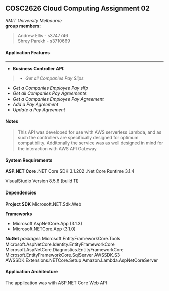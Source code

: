 ## COSC2626 Cloud Computing Assignment 02
*RMIT University Melbourne*
<br>**group members:**
> Andrew Ellis - s3747746
<br>Shrey Parekh - s3710669

#### Application Features
---
+ **Business Controller API:** 
>+ *Get all Companies Pay Slips*
+ *Get a Companies Employee Pay slip*
+ *Get all Companies Pay Agreements*
+ *Get a Companies Employee Pay Agreement*
+ *Add a Pay Agreement*
+ *Update a Pay Agreement*

#### Notes
>This API was developed for use with AWS serverless Lambda, and as such the controllers are specifically designed for optimum compatibility. Additonally the service was as well designed in mind for the interaction with AWS API Gateway

#### System Requirements

**ASP.NET Core**
.NET Core SDK 3.1.202
.Net Core Runtime 3.1.4

VisualStudio Version 8.5.6 (build 11)

#### Dependencies
**Project SDK**
Microsoft.NET.Sdk.Web

**Frameworks**
- Microsoft.AspNetCore.App (3.1.3)
- Microsoft.NETCore.App (3.1.0)

**NuGet** *packages*
Microsoft.EntityFrameworkCore.Tools
Microsoft.AspNetCore.Identity.EntityFrameworkCore
Microsoft.AspNetCore.Diagnostics.EntityFrameworkCore
Microsoft.EntityFrameworkCore.SqlServer
AWSSDK.S3
AWSSDK.Extensions.NETCore.Setup
Amazon.Lambda.AspNetCoreServer

#### Application Architecture
The application was with ASP.NET Core Web API
